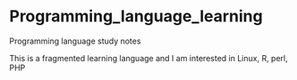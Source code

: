 # Programming_language_learning
Programming language study notes

This is a fragmented learning language and I am interested in Linux, R, perl, PHP
